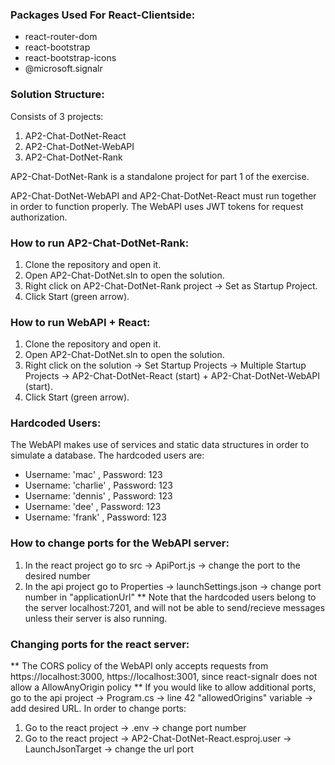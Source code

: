 ### Packages Used For React-Clientside:

- react-router-dom
- react-bootstrap
- react-bootstrap-icons
- @microsoft.signalr

### Solution Structure:

Consists of 3 projects:
1) AP2-Chat-DotNet-React
2) AP2-Chat-DotNet-WebAPI
3) AP2-Chat-DotNet-Rank

AP2-Chat-DotNet-Rank is a standalone project for part 1 of the exercise.

AP2-Chat-DotNet-WebAPI and AP2-Chat-DotNet-React must run together in order to function properly.
The WebAPI uses JWT tokens for request authorization.

### How to run AP2-Chat-DotNet-Rank:
1) Clone the repository and open it.
2) Open AP2-Chat-DotNet.sln to open the solution.
3) Right click on AP2-Chat-DotNet-Rank project -> Set as Startup Project.
4) Click Start (green arrow).

### How to run WebAPI + React:
1) Clone the repository and open it.
2) Open AP2-Chat-DotNet.sln to open the solution.
3) Right click on the solution -> Set Startup Projects -> Multiple Startup Projects -> AP2-Chat-DotNet-React (start) + AP2-Chat-DotNet-WebAPI (start).
4) Click Start (green arrow).

### Hardcoded Users:
The WebAPI makes use of services and static data structures in order to simulate a database.
The hardcoded users are:
- Username: 'mac' , Password: 123
- Username: 'charlie' , Password: 123
- Username: 'dennis' , Password: 123
- Username: 'dee' , Password: 123
- Username: 'frank' , Password: 123

### How to change ports for the WebAPI server:
1) In the react project go to src -> ApiPort.js -> change the port to the desired number
2) In the api project go to Properties -> launchSettings.json -> change port number in "applicationUrl"
** Note that the hardcoded users belong to the server localhost:7201, and will not be able to send/recieve messages unless their server is also running.

### Changing ports for the react server:
** The CORS policy of the WebAPI only accepts requests from https://localhost:3000, https://localhost:3001, since react-signalr does not allow a AllowAnyOrigin policy **
If you would like to allow additional ports, go to the api project -> Program.cs -> line 42 "allowedOrigins" variable -> add desired URL.
In order to change ports:
1) Go to the react project -> .env -> change port number
2) Go to the react project -> AP2-Chat-DotNet-React.esproj.user -> LaunchJsonTarget -> change the url port